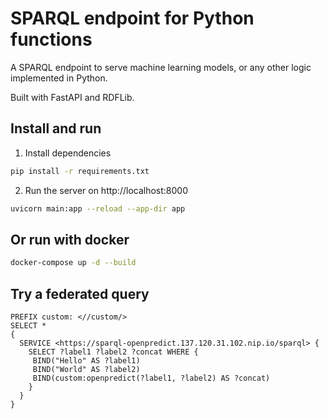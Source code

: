 # SPARQL endpoint for Python functions

A SPARQL endpoint to serve machine learning models, or any other logic implemented in Python.

Built with FastAPI and RDFLib.

## Install and run

1. Install dependencies

```bash
pip install -r requirements.txt
```

2. Run the server on http://localhost:8000

```bash
uvicorn main:app --reload --app-dir app
```

## Or run with docker

```bash
docker-compose up -d --build
```

## Try a federated query

```SPARQL
PREFIX custom: <//custom/> 
SELECT *
{
  SERVICE <https://sparql-openpredict.137.120.31.102.nip.io/sparql> {
    SELECT ?label1 ?label2 ?concat WHERE {      
     BIND("Hello" AS ?label1)     
     BIND("World" AS ?label2)     
     BIND(custom:openpredict(?label1, ?label2) AS ?concat) 
    }
  }
}
```

